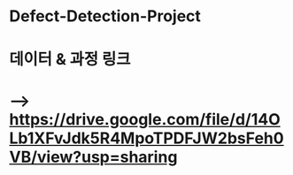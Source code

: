# Defect-Detection-Project
# 데이터 & 과정 링크
# --> https://drive.google.com/file/d/14OLb1XFvJdk5R4MpoTPDFJW2bsFeh0VB/view?usp=sharing
